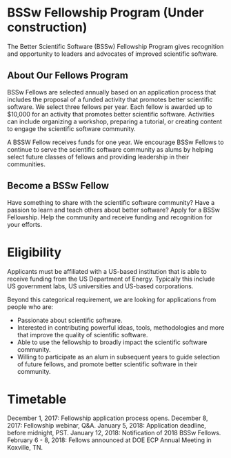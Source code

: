 # BSSw Fellowship Program (Under construction)

The Better Scientific Software (BSSw) Fellowship Program gives recognition and opportunity to leaders and advocates of improved scientific software.  

## About Our Fellows Program

BSSw Fellows are selected annually based on an application process that includes the proposal of a funded activity that promotes better scientific software.  We select three fellows per year.  Each fellow is awarded up to $10,000 for an activity that promotes better scientific software.  Activities can include organizing a workshop, preparing a tutorial, or creating content to engage the scientific software community.

A BSSW Fellow receives funds for one year.  We encourage BSSw Fellows to continue to serve the scientific software community as alums by helping select future classes of fellows and providing leadership in their communities.

## Become a BSSw Fellow
Have something to share with the scientific software community?  Have a passion to learn and teach others about better software?  Apply for a BSSw Fellowship.  Help the community and receive funding and recognition for your efforts.  

# Eligibility

Applicants must be affiliated with a US-based institution that is able to receive funding from the US Department of Energy.  Typically this include US government labs, US universities and US-based corporations.  

Beyond this categorical requirement, we are looking for applications from people who are:
- Passionate about scientific software.
- Interested in contributing powerful ideas, tools, methodologies and more that improve the quality of scientific software.
- Able to use the fellowship to broadly impact the scientific software community.
- Willing to participate as an alum in subsequent years to guide selection of future fellows, and promote better scientific software in their community.

# Timetable

December 1, 2017: Fellowship application process opens.
December 8, 2017: Fellowship webinar, Q&A.
January 5, 2018: Application deadline, before midnight, PST.
January 12, 2018: Notification of 2018 BSSw Fellows.
February 6 - 8, 2018: Fellows announced at DOE ECP Annual Meeting in Koxville, TN.
